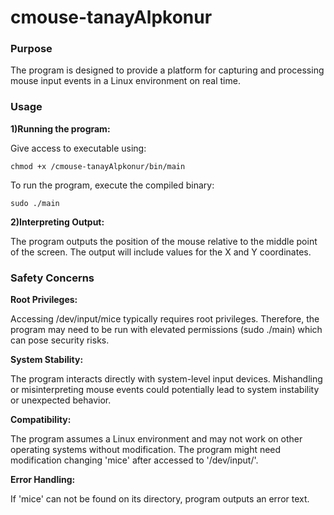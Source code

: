 # cmouse-tanayAlpkonur

###  **Purpose**
The program is designed to provide a platform for capturing and processing mouse input events in a Linux environment on real time.

### **Usage**
    
**1)Running the program:**

Give access to executable using:
    
    chmod +x /cmouse-tanayAlpkonur/bin/main

To run the program, execute the compiled binary:

    sudo ./main

**2)Interpreting Output:**

The program outputs the position of the mouse relative to the middle point of the screen.
The output will include values for the X and Y coordinates.

###  **Safety Concerns**
**Root Privileges:**

Accessing /dev/input/mice typically requires root privileges. 
Therefore, the program may need to be run with elevated permissions (sudo ./main) which can pose security risks. 

**System Stability:**

The program interacts directly with system-level input devices. 
Mishandling or misinterpreting mouse events could potentially lead to system instability or unexpected behavior.

**Compatibility:**

The program assumes a Linux environment and may not work on other operating systems without modification.
The program might need modification changing 'mice' after accessed to '/dev/input/'.  

**Error Handling:**

If 'mice' can not be found on its directory, program outputs an error text.  
